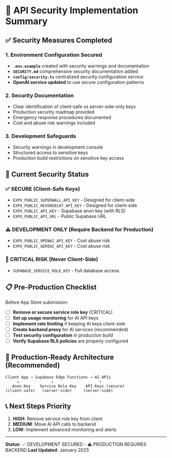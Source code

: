 # 🔐 API Security Implementation Summary

## ✅ Security Measures Completed

### 1. Environment Configuration Secured
- **`.env.example`** created with security warnings and documentation
- **`SECURITY.md`** comprehensive security documentation added  
- **`config/security.ts`** centralized security configuration service
- **OpenAI service updated** to use secure configuration patterns

### 2. Security Documentation 
- Clear identification of client-safe vs server-side-only keys
- Production security roadmap provided
- Emergency response procedures documented
- Cost and abuse risk warnings included

### 3. Development Safeguards
- Security warnings in development console
- Structured access to sensitive keys
- Production build restrictions on sensitive key access

## 🎯 Current Security Status

### ✅ SECURE (Client-Safe Keys)
- `EXPO_PUBLIC_SUPERWALL_API_KEY` - Designed for client-side
- `EXPO_PUBLIC_REVENUECAT_API_KEY` - Designed for client-side  
- `EXPO_PUBLIC_API_KEY` - Supabase anon key (with RLS)
- `EXPO_PUBLIC_API_URL` - Public Supabase URL

### ⚠️  DEVELOPMENT ONLY (Require Backend for Production)
- `EXPO_PUBLIC_OPENAI_API_KEY` - Cost abuse risk
- `EXPO_PUBLIC_GEMINI_API_KEY` - Cost abuse risk

### 🚨 CRITICAL RISK (Never Client-Side)
- `SUPABASE_SERVICE_ROLE_KEY` - Full database access

## 📋 Pre-Production Checklist

Before App Store submission:

- [ ] **Remove or secure service role key** (CRITICAL)
- [ ] **Set up usage monitoring** for AI API keys
- [ ] **Implement rate limiting** if keeping AI keys client-side
- [ ] **Create backend proxy** for AI services (recommended)
- [ ] **Test security configuration** in production build
- [ ] **Verify Supabase RLS policies** are properly configured

## 🚀 Production-Ready Architecture (Recommended)

```
Client App → Supabase Edge Functions → AI APIs
     ↓              ↓                    ↑
   Anon Key    Service Role Key    API Keys (secure)
(client-safe)   (server-side)     (server-side)
```

## 📞 Next Steps Priority

1. **HIGH**: Remove service role key from client
2. **MEDIUM**: Move AI API calls to backend
3. **LOW**: Implement advanced monitoring and alerts

---

**Status**: ✅ DEVELOPMENT SECURED - ⚠️  PRODUCTION REQUIRES BACKEND
**Last Updated**: January 2025